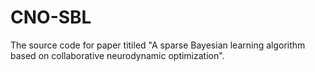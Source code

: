 # CNO-SBL
The source code for paper titiled "A sparse Bayesian learning algorithm based on collaborative neurodynamic optimization". 
